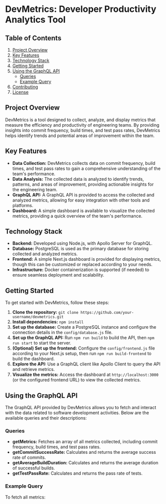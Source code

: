 # DevMetrics: Developer Productivity Analytics Tool

## Table of Contents
1. [Project Overview](#project-overview)
2. [Key Features](#key-features)
3. [Technology Stack](#technology-stack)
4. [Getting Started](#getting-started)
5. [Using the GraphQL API](#using-the-graphql-api)
    - [Queries](#queries)
    - [Example Query](#example-query)
6. [Contributing](#contributing)
7. [License](#license)

## Project Overview
DevMetrics is a tool designed to collect, analyze, and display metrics that measure the efficiency and productivity of engineering teams. By providing insights into commit frequency, build times, and test pass rates, DevMetrics helps identify trends and potential areas of improvement within the team.

## Key Features
- **Data Collection:** DevMetrics collects data on commit frequency, build times, and test pass rates to gain a comprehensive understanding of the team's performance.
- **Data Analysis:** The collected data is analyzed to identify trends, patterns, and areas of improvement, providing actionable insights for the engineering team.
- **GraphQL API:** A GraphQL API is provided to access the collected and analyzed metrics, allowing for easy integration with other tools and platforms.
- **Dashboard:** A simple dashboard is available to visualize the collected metrics, providing a quick overview of the team's performance.

## Technology Stack
- **Backend:** Developed using Node.js, with Apollo Server for GraphQL.
- **Database:** PostgreSQL is used as the primary database for storing collected and analyzed metrics.
- **Frontend:** A simple Next.js dashboard is provided for displaying metrics, though this can be customized or replaced according to your needs.
- **Infrastructure:** Docker containerization is supported (if needed) to ensure seamless deployment and scalability.

## Getting Started
To get started with DevMetrics, follow these steps:
1. **Clone the repository:** `git clone https://github.com/your-username/devmetrics.git`
2. **Install dependencies:** `npm install`
3. **Set up the database:** Create a PostgreSQL instance and configure the connection details in the `config/database.js` file.
4. **Set up the GraphQL API:** Run `npm run build` to build the API, then `npm run start` to start the server.
5. **(Optional) Set up the frontend:** Configure the `config/frontend.js` file according to your Next.js setup, then run `npm run build-frontend` to build the dashboard.
6. **Explore the API:** Use a GraphQL client like Apollo Client to query the API and retrieve metrics.
7. **Visualize the metrics:** Access the dashboard at `http://localhost:3000` (or the configured frontend URL) to view the collected metrics.

## Using the GraphQL API
The GraphQL API provided by DevMetrics allows you to fetch and interact with the data related to software development activities. Below are the available queries and their descriptions:

### Queries
- **getMetrics:** Fetches an array of all metrics collected, including commit frequency, build times, and test pass rates.
- **getCommitSuccessRate:** Calculates and returns the average success rate of commits.
- **getAverageBuildDuration:** Calculates and returns the average duration of successful builds.
- **getTestPassRate:** Calculates and returns the pass rate of tests.

### Example Query
To fetch all metrics:
